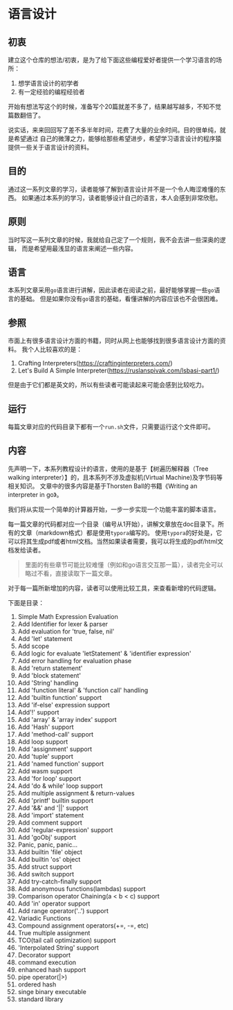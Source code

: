 # 语言设计

## 初衷
建立这个仓库的想法/初衷，是为了给下面这些编程爱好者提供一个学习语言的场所：
1. 想学语言设计的初学者
2. 有一定经验的编程经验者

开始有想法写这个的时候，准备写个20篇就差不多了，结果越写越多，不知不觉篇数翻倍了。

说实话，来来回回写了差不多半年时间，花费了大量的业余时间。目的很单纯，就是希望通过
自己的微薄之力，能够给那些希望进步，希望学习语言设计的程序猿提供一些关于语言设计的资料。

## 目的
通过这一系列文章的学习，读者能够了解到语言设计并不是一个令人晦涩难懂的东西。
如果通过本系列的学习，读者能够设计自己的语言，本人会感到非常欣慰。

## 原则
当时写这一系列文章的时候，我就给自己定了一个规则，我不会去讲一些深奥的逻辑，
而是希望用最浅显的语言来阐述一些内容。

## 语言
本系列文章采用`go`语言进行讲解，因此读者在阅读之前，最好能够掌握一些`go`语言的基础。
但是如果你没有`go`语言的基础，看懂讲解的内容应该也不会很困难。

## 参照
市面上有很多语言设计方面的书籍，同时从网上也能够找到很多语言设计方面的资料。
我个人比较喜欢的是：
1. Crafting Interpreters(https://craftinginterpreters.com/)
2. Let's Build A Simple Interpreter(https://ruslanspivak.com/lsbasi-part1/)

但是由于它们都是英文的，所以有些读者可能读起来可能会感到比较吃力。

## 运行
每篇文章对应的代码目录下都有一个`run.sh`文件，只需要运行这个文件即可。

## 内容
先声明一下，本系列教程设计的语言，使用的是基于【树遍历解释器（Tree walking interpreter）】的，且本系列不涉及虚拟机(Virtual Machine)及字节码等相关知识。
文章中的很多内容是基于Thorsten Ball的书籍《Writing an interpreter in go》。

我们将从实现一个简单的计算器开始，一步一步实现一个功能丰富的脚本语言。

每一篇文章的代码都对应一个目录（编号从1开始），讲解文章放在doc目录下。所有的文章（markdown格式）都是使用`typora`编写的。
使用`typora`的好处是，它可以将其生成pdf或者html文档。当然如果读者需要，我可以将生成的pdf/html文档发给读者。

> 里面的有些章节可能比较难懂（例如和go语言交互那一篇），读者完全可以略过不看，直接读取下一篇文章。

对于每一篇所新增加的内容，读者可以使用比较工具，来查看新增的代码逻辑。

下面是目录：

1. Simple Math Expression Evaluation
2. Add Identifier for lexer & parser
3. Add evaluation for 'true, false, nil'
4. Add 'let' statement
5. Add scope
6. Add logic for evaluate 'letStatement' & 'identifier expression'
7. Add error handling for evaluation phase
8. Add 'return statement'
9. Add 'block statement'
10. Add 'String' handling
11. Add 'function literal' & 'function call' handling
12. Add 'builtin function' support
13. Add 'if-else' expression support
14. Add'!' support
15. Add 'array' & 'array index' support
16. Add 'Hash' support
17. Add 'method-call' support
18. Add loop support
19. Add 'assignment' support
20. Add 'tuple' support
21. Add 'named function' support
22. Add wasm support
23. Add 'for loop' support
24. Add 'do & while' loop support
25. Add multiple assignment & return-values
26. Add 'printf' builtin support
27. Add '&&' and '||' support
28. Add 'import' statement
29. Add comment support
30. Add 'regular-expression' support
31. Add 'goObj' support
32. Panic, panic, panic...
33. Add builtin 'file' object
34. Add builtin 'os' object
35. Add struct support
36. Add switch support
37. Add try-catch-finally support
38. Add anonymous functions(lambdas) support
39. Comparison operator Chaining(a < b < c) support
40. Add 'in' operator support
41. Add range operator('..') support
42. Variadic Functions
43. Compound assignment operators(+=, -=, etc)
44. True multiple assignment
45. TCO(tail call optimization) support
46. 'Interpolated String' support
47. Decorator support
48. command execution
49. enhanced hash support
50. pipe operator(|>)
51. ordered hash
52. singe binary executable
53. standard library

